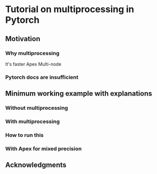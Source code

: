 # Tutorial on multiprocessing in Pytorch

## Motivation
### Why multiprocessing
It's faster
Apex
Multi-node
### Pytorch docs are insufficient

## Minimum working example with explanations
### Without multiprocessing
### With multiprocessing
### How to run this
### With Apex for mixed precision

## Acknowledgments